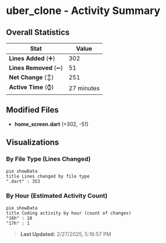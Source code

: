 # uber_clone - Activity Summary 

## Overall Statistics

| Stat                   | Value                                                             |
| ---------------------- | ----------------------------------------------------------------- |
| **Lines Added** (➕)   | 302                                          |
| **Lines Removed** (➖) | 51                                        |
| **Net Change** (↕)    | 251                |
| **Active Time** (⌚)   | 27 minutes |


## Modified Files
- **home_screen.dart** (+302, -51)

## Visualizations

### By File Type (Lines Changed)

```mermaid
pie showData
title Lines changed by file type
".dart" : 353
```

### By Hour (Estimated Activity Count)

```mermaid
pie showData
title Coding activity by hour (count of changes)
"16h" : 18
"17h" : 1
```


> **Last Updated:** 2/27/2025, 5:16:57 PM